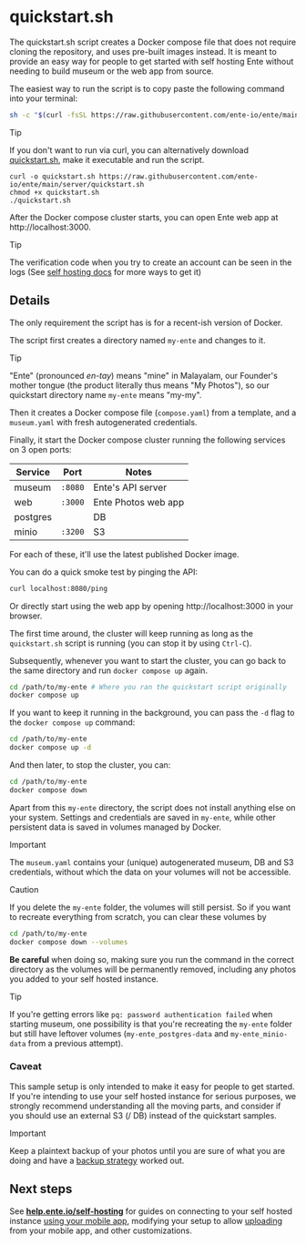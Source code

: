 # quickstart.sh

The quickstart.sh script creates a Docker compose file that does not require
cloning the repository, and uses pre-built images instead. It is meant to
provide an easy way for people to get started with self hosting Ente without
needing to build museum or the web app from source.

The easiest way to run the script is to copy paste the following command into
your terminal:

```sh
sh -c "$(curl -fsSL https://raw.githubusercontent.com/ente-io/ente/main/server/quickstart.sh)"
```

> [!TIP]
>
> If you don't want to run via curl, you can alternatively download
> [quickstart.sh](https://github.com/ente-io/ente/blob/main/server/quickstart.sh),
> make it executable and run the script.
> 
> ``` shell
> curl -o quickstart.sh https://raw.githubusercontent.com/ente-io/ente/main/server/quickstart.sh
> chmod +x quickstart.sh
> ./quickstart.sh

After the Docker compose cluster starts, you can open Ente web app at
http://localhost:3000.

> [!TIP]
>
> The verification code when you try to create an account can be seen in the
> logs (See [self hosting
> docs](https://help.ente.io/self-hosting/faq/otp#verification-code) for more
> ways to get it)

## Details

The only requirement the script has is for a recent-ish version of Docker.

The script first creates a directory named `my-ente` and changes to it.

> [!TIP]
>
> "Ente" (pronounced _en-tay_) means "mine" in Malayalam, our Founder's mother
> tongue (the product literally thus means "My Photos"), so our quickstart
> directory name `my-ente` means "my-my".

Then it creates a Docker compose file (`compose.yaml`) from a template, and a
`museum.yaml` with fresh autogenerated credentials.

Finally, it start the Docker compose cluster running the following services on 3
open ports:

| Service     | Port     | Notes                   |
| ----------- | -------- | ----------------------- |
| museum      | `:8080`  | Ente's API server       |
| web         | `:3000`  | Ente Photos web app     |
| postgres    |          | DB                      |
| minio       | `:3200`  | S3                      |

For each of these, it'll use the latest published Docker image.

You can do a quick smoke test by pinging the API:

```sh
curl localhost:8080/ping
```

Or directly start using the web app by opening http://localhost:3000 in your
browser.

The first time around, the cluster will keep running as long as the
`quickstart.sh` script is running (you can stop it by using `Ctrl-C`).

Subsequently, whenever you want to start the cluster, you can go back to the
same directory and run `docker compose up` again.

```sh
cd /path/to/my-ente # Where you ran the quickstart script originally
docker compose up
```

If you want to keep it running in the background, you can pass the `-d` flag to
the `docker compose up` command:

```sh
cd /path/to/my-ente
docker compose up -d
```

And then later, to stop the cluster, you can:

```sh
cd /path/to/my-ente
docker compose down
```

Apart from this `my-ente` directory, the script does not install anything else
on your system. Settings and credentials are saved in `my-ente`, while other
persistent data is saved in volumes managed by Docker.

> [!IMPORTANT]
>
> The `museum.yaml` contains your (unique) autogenerated museum, DB and S3
> credentials, without which the data on your volumes will not be accessible.

> [!CAUTION]
>
> If you delete the `my-ente` folder, the volumes will still persist. So if you
> want to recreate everything from scratch, you can clear these volumes by
>
> ```sh
> cd /path/to/my-ente
> docker compose down --volumes
> ```
>
> **Be careful** when doing so, making sure you run the command in the correct
> directory as the volumes will be permanently removed, including any photos you
> added to your self hosted instance.

> [!TIP]
>
> If you're getting errors like `pq: password authentication failed` when
> starting museum, one possibility is that you're recreating the `my-ente`
> folder but still have leftover volumes (`my-ente_postgres-data` and
> `my-ente_minio-data` from a previous attempt).

### Caveat

This sample setup is only intended to make it easy for people to get started. If
you're intending to use your self hosted instance for serious purposes, we
strongly recommend understanding all the moving parts, and consider if you
should use an external S3 (/ DB) instead of the quickstart samples.

> [!IMPORTANT]
>
> Keep a plaintext backup of your photos until you are sure of what you are
> doing and have a [backup
> strategy](https://help.ente.io/self-hosting/faq/backup) worked out.

## Next steps

See **[help.ente.io/self-hosting](https://help.ente.io/self-hosting)** for
guides on connecting to your self hosted instance [using your mobile
app](https://help.ente.io/self-hosting/guides/custom-server/), modifying your
setup to allow
[uploading](https://help.ente.io/self-hosting/guides/configuring-s3) from your
mobile app, and other customizations.
